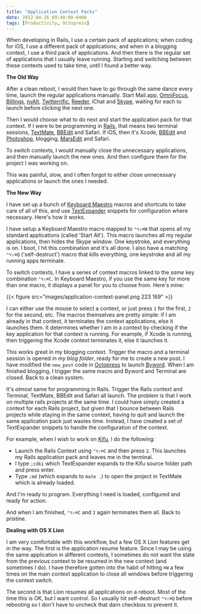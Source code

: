 ```yaml
---
title: "Application Context Packs"
date: 2012-04-26 09:49:00-0400
tags: [Productivity, Octopress]
---
```


When developing in Rails, I use a certain pack of applications; when coding for iOS, I use a different pack of applications; and when in a blogging context, I use a third pack of applications. And then there is the regular set of applications that I usually leave running. Starting and switching between these contexts used to take time, until I found a better way.

**The Old Way**

After a clean reboot, I would then have to go through the same dance every time, launch the regular applications manually. Start Mail.app, [OmniFocus](http://www.omnigroup.com/products/omnifocus/), [Billings](http://www.marketcircle.com/billings/), [nvAlt](http://brettterpstra.com/project/nvalt/), [Twitterrific](http://iconfactory.com/software/twitterrific), [Reeder](http://reederapp.com/), iChat and [Skype](http://www.skype.com/), waiting for each to launch before clicking the next one.

Then I would choose what to do next and start the application pack for that context. If I were to be programming in [Rails](https://rubyonrails.org/), that means two terminal sessions, [TextMate](http://macromates.com/), [BBEdit](http://www.barebones.com/products/bbedit/index.html) and Safari. If iOS, then it's Xcode, [BBEdit](http://www.barebones.com/products/bbedit/index.html) and [Photoshop](http://www.photoshop.com/), blogging, [MarsEdit](http://www.red-sweater.com/marsedit/) and Safari.

To switch contexts, I would manually close the unnecessary applications, and then manually launch the new ones. And then configure them for the project I was working on.

This was painful, slow, and I often forgot to either close unnecessary applications or launch the ones I needed.

**The New Way**

I have set up a bunch of [Keyboard Maestro](http://www.keyboardmaestro.com/main/) macros and shortcuts to take care of all of this, and use [TextExpander](http://smilesoftware.com/TextExpander/) snippets for configuration where necessary. Here's how it works.

I have setup a Keyboard Maestro macro mapped to `⌃⌥⇧⌘W` that opens all my standard applications (called 'Start All'). This macro launches all my regular applications, then hides the Skype window. One keystroke, and everything is on. I boot, I hit this combination and it's all done. I also have a matching `⌃⌥⇧⌘Q` ('self-destruct') macro that kills everything, one keystroke and all my running apps terminate.

To switch contexts, I have a series of context macros linked to the *same* key combination `⌃⌥⇧⌘C`. In Keyboard Maestro, if you use the same key for more than one macro, it displays a panel for you to choose from.  Here's mine:

{{< figure src="images/application-context-panel.png 223 169" >}}

I can either use the mouse to select a context, or just press `1` for the first, `2` for the second, etc. The macros themselves are pretty simple: if I am already in that context, it terminates the context applications, else it launches them. It determines whether I am in a context by checking if the key application for that context is running. For example, if Xcode is running, then triggering the Xcode context terminates it, else it launches it.

This works great in my blogging context. Trigger the macro and a terminal session is opened *in my blog folder*, ready for me to create a new post. I have modified the `new_post` code in [Octopress](http://octopress.org/) to launch [Byword](http://bywordapp.com/). When I am finished blogging, I trigger the same macro and Byword and Terminal are closed. Back to a clean system.

It's *almost* same for programming in Rails. Trigger the Rails context and Terminal, TextMate, BBEdit and Safari all launch. The problem is that I work on multiple rails projects at the same time. I could have simply created a context for each Rails project, but given that I bounce between Rails projects while staying in the same context, having to quit and launch the same application pack just wastes time. Instead, I have created a set of TextExpander snippets to handle the configuration of the context.

For example, when I wish to work on [Kifu](http://www.kifuapp.com/), I do the following:

* Launch the Rails Context using `⌃⌥⇧⌘C` and then press `2`. This launches my Rails application pack and leaves me in the terminal.
* I type `;cdki` which TextExpander expands to the Kifu source folder path and press enter.
* Type `;md` (which expands to `mate .`) to open the project in TextMate which is already loaded.

And I'm ready to program. Everything I need is loaded, configured and ready for action.

And when I am finished, `⌃⌥⇧⌘C` and `2` again terminates them all. Back to pristine.

**Dealing with OS X Lion**

I am very comfortable with this workflow, but a few OS X Lion features get in the way. The first is the application resume feature. Since I may be using the same application in different contexts, I sometimes do not want the state from the previous context to be resumed in the new context (and sometimes I do). I have therefore gotten into the habit of hitting `⌘W` a few times on the main context application to close all windows before triggering the context switch.

The second is that Lion resumes all applications on a reboot. Most of the time this is OK, but I want control. So I usually hit self-destruct `⌃⌥⇧⌘Q` before rebooting so I don't have to uncheck that darn checkbox to prevent it.
